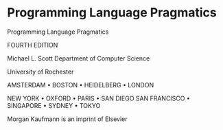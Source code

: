 # Programming Language Pragmatics

Programming Language Pragmatics

FOURTH EDITION

Michael L. Scott Department of Computer Science

University of Rochester

AMSTERDAM • BOSTON • HEIDELBERG • LONDON

NEW YORK • OXFORD • PARIS • SAN DIEGO SAN FRANCISCO • SINGAPORE • SYDNEY • TOKYO

Morgan Kaufmann is an imprint of Elsevier

